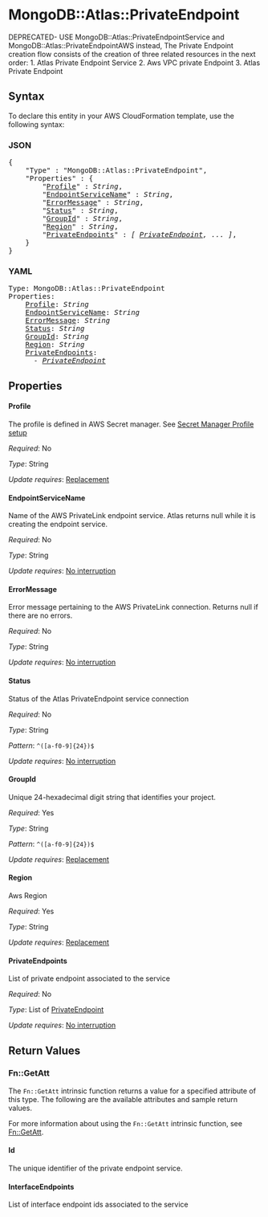 # MongoDB::Atlas::PrivateEndpoint

DEPRECATED- USE MongoDB::Atlas::PrivateEndpointService and MongoDB::Atlas::PrivateEndpointAWS instead, The Private Endpoint creation flow consists of the creation of three related resources in the next order: 1. Atlas Private Endpoint Service 2. Aws VPC private Endpoint 3. Atlas Private Endpoint

## Syntax

To declare this entity in your AWS CloudFormation template, use the following syntax:

### JSON

<pre>
{
    "Type" : "MongoDB::Atlas::PrivateEndpoint",
    "Properties" : {
        "<a href="#profile" title="Profile">Profile</a>" : <i>String</i>,
        "<a href="#endpointservicename" title="EndpointServiceName">EndpointServiceName</a>" : <i>String</i>,
        "<a href="#errormessage" title="ErrorMessage">ErrorMessage</a>" : <i>String</i>,
        "<a href="#status" title="Status">Status</a>" : <i>String</i>,
        "<a href="#groupid" title="GroupId">GroupId</a>" : <i>String</i>,
        "<a href="#region" title="Region">Region</a>" : <i>String</i>,
        "<a href="#privateendpoints" title="PrivateEndpoints">PrivateEndpoints</a>" : <i>[ <a href="privateendpoint.md">PrivateEndpoint</a>, ... ]</i>,
    }
}
</pre>

### YAML

<pre>
Type: MongoDB::Atlas::PrivateEndpoint
Properties:
    <a href="#profile" title="Profile">Profile</a>: <i>String</i>
    <a href="#endpointservicename" title="EndpointServiceName">EndpointServiceName</a>: <i>String</i>
    <a href="#errormessage" title="ErrorMessage">ErrorMessage</a>: <i>String</i>
    <a href="#status" title="Status">Status</a>: <i>String</i>
    <a href="#groupid" title="GroupId">GroupId</a>: <i>String</i>
    <a href="#region" title="Region">Region</a>: <i>String</i>
    <a href="#privateendpoints" title="PrivateEndpoints">PrivateEndpoints</a>: <i>
      - <a href="privateendpoint.md">PrivateEndpoint</a></i>
</pre>

## Properties

#### Profile

The profile is defined in AWS Secret manager. See [Secret Manager Profile setup](../../../examples/profile-secret.yaml)

_Required_: No

_Type_: String

_Update requires_: [Replacement](https://docs.aws.amazon.com/AWSCloudFormation/latest/UserGuide/using-cfn-updating-stacks-update-behaviors.html#update-replacement)

#### EndpointServiceName

Name of the AWS PrivateLink endpoint service. Atlas returns null while it is creating the endpoint service.

_Required_: No

_Type_: String

_Update requires_: [No interruption](https://docs.aws.amazon.com/AWSCloudFormation/latest/UserGuide/using-cfn-updating-stacks-update-behaviors.html#update-no-interrupt)

#### ErrorMessage

Error message pertaining to the AWS PrivateLink connection. Returns null if there are no errors.

_Required_: No

_Type_: String

_Update requires_: [No interruption](https://docs.aws.amazon.com/AWSCloudFormation/latest/UserGuide/using-cfn-updating-stacks-update-behaviors.html#update-no-interrupt)

#### Status

Status of the Atlas PrivateEndpoint service connection

_Required_: No

_Type_: String

_Pattern_: <code>^([a-f0-9]{24})$</code>

_Update requires_: [No interruption](https://docs.aws.amazon.com/AWSCloudFormation/latest/UserGuide/using-cfn-updating-stacks-update-behaviors.html#update-no-interrupt)

#### GroupId

Unique 24-hexadecimal digit string that identifies your project.

_Required_: Yes

_Type_: String

_Pattern_: <code>^([a-f0-9]{24})$</code>

_Update requires_: [Replacement](https://docs.aws.amazon.com/AWSCloudFormation/latest/UserGuide/using-cfn-updating-stacks-update-behaviors.html#update-replacement)

#### Region

Aws Region

_Required_: Yes

_Type_: String

_Update requires_: [Replacement](https://docs.aws.amazon.com/AWSCloudFormation/latest/UserGuide/using-cfn-updating-stacks-update-behaviors.html#update-replacement)

#### PrivateEndpoints

List of private endpoint associated to the service

_Required_: No

_Type_: List of <a href="privateendpoint.md">PrivateEndpoint</a>

_Update requires_: [No interruption](https://docs.aws.amazon.com/AWSCloudFormation/latest/UserGuide/using-cfn-updating-stacks-update-behaviors.html#update-no-interrupt)

## Return Values

### Fn::GetAtt

The `Fn::GetAtt` intrinsic function returns a value for a specified attribute of this type. The following are the available attributes and sample return values.

For more information about using the `Fn::GetAtt` intrinsic function, see [Fn::GetAtt](https://docs.aws.amazon.com/AWSCloudFormation/latest/UserGuide/intrinsic-function-reference-getatt.html).

#### Id

The unique identifier of the private endpoint service.

#### InterfaceEndpoints

List of interface endpoint ids associated to the service


